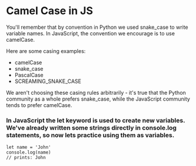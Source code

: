 # Camel Case in JS
You'll remember that by convention in Python we used snake_case to write variable names. In JavaScript, the convention we encourage is to use camelCase.

Here are some casing examples:

- camelCase
- snake_case
- PascalCase
- SCREAMING_SNAKE_CASE

We aren't choosing these casing rules arbitrarily - it's true that the Python community as a whole prefers snake_case, while the JavaScript community tends to prefer camelCase.

### In JavaScript the let keyword is used to create new variables. We've already written some strings directly in console.log statements, so now lets practice using them as variables.
```
let name = 'John'
console.log(name)
// prints: John
```
